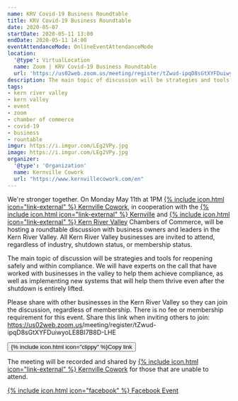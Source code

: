 ```yaml
---
name: KRV Covid-19 Business Roundtable
title: KRV Covid-19 Business Roundtable
date: 2020-05-07
startDate: 2020-05-11 13:00
endDate: 2020-05-11 14:00
eventAttendanceMode: OnlineEventAttendanceMode
location:
  '@type': VirtualLocation
  name: Zoom | KRV Covid-19 Business Roundtable
  url: 'https://us02web.zoom.us/meeting/register/tZwud-ipqD8sGtXYFDuiwyoLE8BI7B8D-LHE'
description: The main topic of discussion will be strategies and tools for reopening safely and within compliance
tags:
- kern river valley
- kern valley
- event
- zoom
- chamber of commerce
- covid-19
- business
- rountable
imgur: https://i.imgur.com/LEg2VPy.jpg
image: https://i.imgur.com/LEg2VPy.jpg
organizer:
  '@type': 'Organization'
  name: Kernville Cowork
  url: "https://www.kernvillecowork.com/en"
---
```

We're stronger together. On Monday May 11th at 1PM [{% include icon.html icon="link-external" %} Kernville Cowork](https://www.kernvillecowork.com/en),
in cooperation with the [{% include icon.html icon="link-external" %} Kernville](https://www.gotokernville.com/)
and [{% include icon.html icon="link-external" %} Kern River Valley](https://www.kernrivervalley.com/) Chambers of Commerce, will be hosting a
roundtable discussion with business owners and leaders in the Kern River Valley.
All Kern River Valley businesses are invited to attend, regardless of industry,
shutdown status, or membership status.

The main topic of discussion will be strategies and tools for reopening safely
and within compliance. We will have experts on the call that have worked with
businesses in the valley to help them achieve compliance, as well as implementing
new systems that will help them thrive even after the shutdown is entirely lifted.

Please share with other businesses in the Kern River Valley so they can join the
discussion, regardless of membership. There is no fee or membership requirement
for this event. Share this link when inviting others to join:
<span>https://us02web.zoom.us<wbr />/meeting<wbr />/register<wbr />/tZwud-ipqD8sGtXYFDuiwyoLE8BI7B8D-LHE</span>

<button type="button" is="copy-button" class="btn btn-primary btn-big" text="{{ page.location.url }}">{% include icon.html icon="clippy" %}<span>Copy link</span></button>

<!-- markdownlint-disable -->
The meeting will be recorded and shared by [{% include icon.html icon="link-external" %} Kernville Cowork](https://www.kernvillecowork.com/en)
for those that are unable to attend.
<!-- markdownlint-restore -->

[{% include icon.html icon="facebook" %} Facebook Event](https://www.facebook.com/events/2944857462288301)

